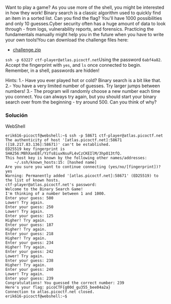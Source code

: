 Want to play a game? As you use more of the shell, you might be interested in how they work! Binary search is a classic algorithm used to quickly find an item in a sorted list. Can you find the flag? You'll have 1000 possibilities and only 10 guesses.Cyber security often has a huge amount of data to look through - from logs, vulnerability reports, and forensics. Practicing the fundamentals manually might help you in the future when you have to write your own tools!You can download the challenge files here:

- [challenge.zip](https://artifacts.picoctf.net/c_atlas/20/challenge.zip)

`ssh -p 63227 ctf-player@atlas.picoctf.net`Using the password `6abf4a82`. Accept the fingerprint with `yes`, and `ls` once connected to begin. Remember, in a shell, passwords are hidden!

Hints:
1.- Have you ever played hot or cold? Binary search is a bit like that.
2.- You have a very limited number of guesses. Try larger jumps between numbers!
3.- The program will randomly choose a new number each time you connect. You can always try again, but you should start your binary search over from the beginning - try around 500. Can you think of why?

### Solución
WebShell
```
erik616-picoctf@webshell:~$ ssh -p 58671 ctf-player@atlas.picoctf.net
The authenticity of host '[atlas.picoctf.net]:58671 ([18.217.83.136]:58671)' can't be established.
ED25519 key fingerprint is SHA256:M8hXanE8l/Yzfs8iuxNsuFL4vCzCKEIlM/3hpO13tfQ.
This host key is known by the following other names/addresses:
    ~/.ssh/known_hosts:15: [hashed name]
Are you sure you want to continue connecting (yes/no/[fingerprint])? yes
Warning: Permanently added '[atlas.picoctf.net]:58671' (ED25519) to the list of known hosts.
ctf-player@atlas.picoctf.net's password: 
Welcome to the Binary Search Game!
I'm thinking of a number between 1 and 1000.
Enter your guess: 500
Lower! Try again.
Enter your guess: 250
Lower! Try again.
Enter your guess: 125
Higher! Try again.
Enter your guess: 187
Higher! Try again.
Enter your guess: 218
Higher! Try again.
Enter your guess: 234
Higher! Try again.
Enter your guess: 242
Lower! Try again.
Enter your guess: 238
Higher! Try again.
Enter your guess: 240
Lower! Try again.
Enter your guess: 239
Congratulations! You guessed the correct number: 239
Here's your flag: picoCTF{g00d_gu355_bee04a2a}
Connection to atlas.picoctf.net closed.
erik616-picoctf@webshell:~$ 

```
